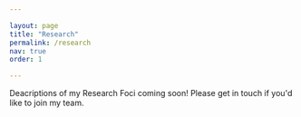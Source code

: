 ```yaml
---

layout: page
title: "Research"
permalink: /research
nav: true
order: 1

---
```



Deacriptions of my Research Foci coming soon! Please get in touch if you'd like to join my team.